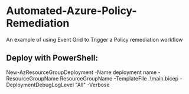 # Automated-Azure-Policy-Remediation
An example of using Event Grid to Trigger a Policy remediation workflow

## Deploy with PowerShell:
New-AzResourceGroupDeployment -Name deployment name -ResourceGroupName ResourceGroupName -TemplateFile .\main.bicep -DeploymentDebugLogLevel "All" -Verbose
